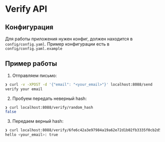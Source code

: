# Verify API

## Конфигурация

Для работы приложения нужен конфиг, должен находится в `config/config.yaml`. Пример конфигурации есть в `config/config.yaml.example`

## Пример работы

1. Отправляем письмо:

```sh
❯ curl -v -XPOST -d '{"email": "<your_email>"}' localhost:8088/send
verify your email
```

2. Пробуем передать неверный hash:

```sh
❯ curl localhost:8088/verify/random_hash
false
```

3. Передаем верный hash:

```sh
❯ curl localhost:8088/verify/6fe6c42a3e97984a19a62e72d1b02fb3335f0cb2d5048d32652a5b6346a835d3f144e04b4487b381745502815b8dddea21c90713f5e0d14c46ab9b2cc01720bc
hello <your_email>: true
```

